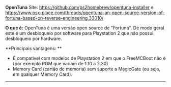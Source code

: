 **OpenTuna**
Site: https://github.com/ps2homebrew/opentuna-installer e https://www.psx-place.com/threads/opentuna-an-open-source-version-of-fortuna-based-on-reverse-engineering.33010/

**O que é:** OpenTuna é uma versão open source de "Fortuna". De modo geral este é um desbloqueio por software para Playstation 2 que não possui desbloqueio por hardware.

**Principais vantagens:
**
* É compativel com modelos de Playstation 2 em que o FreeMCBoot não é (por exemplo ROM que variam de 1.10 a 2.30) 
* Memory Card (cartão de memoria) sem suporte a MagicGate (ou seja, em qualquer Memory Card).
-----------------------------------------------------------------------------------------------------------------------------------------------------------
